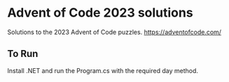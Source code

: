 # Advent of Code 2023 solutions

Solutions to the 2023 Advent of Code puzzles.
https://adventofcode.com/

## To Run
Install .NET and run the Program.cs with the required day method.
